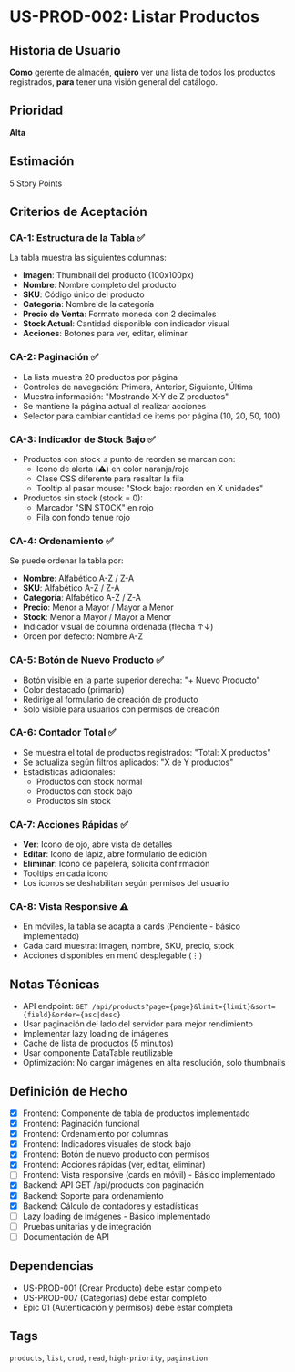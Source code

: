 # US-PROD-002: Listar Productos

## Historia de Usuario
**Como** gerente de almacén,
**quiero** ver una lista de todos los productos registrados,
**para** tener una visión general del catálogo.

## Prioridad
**Alta**

## Estimación
5 Story Points

## Criterios de Aceptación

### CA-1: Estructura de la Tabla ✅
La tabla muestra las siguientes columnas:
- **Imagen**: Thumbnail del producto (100x100px)
- **Nombre**: Nombre completo del producto
- **SKU**: Código único del producto
- **Categoría**: Nombre de la categoría
- **Precio de Venta**: Formato moneda con 2 decimales
- **Stock Actual**: Cantidad disponible con indicador visual
- **Acciones**: Botones para ver, editar, eliminar

### CA-2: Paginación ✅
- La lista muestra 20 productos por página
- Controles de navegación: Primera, Anterior, Siguiente, Última
- Muestra información: "Mostrando X-Y de Z productos"
- Se mantiene la página actual al realizar acciones
- Selector para cambiar cantidad de items por página (10, 20, 50, 100)

### CA-3: Indicador de Stock Bajo ✅
- Productos con stock ≤ punto de reorden se marcan con:
  - Icono de alerta (⚠️) en color naranja/rojo
  - Clase CSS diferente para resaltar la fila
  - Tooltip al pasar mouse: "Stock bajo: reorden en X unidades"
- Productos sin stock (stock = 0):
  - Marcador "SIN STOCK" en rojo
  - Fila con fondo tenue rojo

### CA-4: Ordenamiento ✅
Se puede ordenar la tabla por:
- **Nombre**: Alfabético A-Z / Z-A
- **SKU**: Alfabético A-Z / Z-A
- **Categoría**: Alfabético A-Z / Z-A
- **Precio**: Menor a Mayor / Mayor a Menor
- **Stock**: Menor a Mayor / Mayor a Menor
- Indicador visual de columna ordenada (flecha ↑↓)
- Orden por defecto: Nombre A-Z

### CA-5: Botón de Nuevo Producto ✅
- Botón visible en la parte superior derecha: "+ Nuevo Producto"
- Color destacado (primario)
- Redirige al formulario de creación de producto
- Solo visible para usuarios con permisos de creación

### CA-6: Contador Total ✅
- Se muestra el total de productos registrados: "Total: X productos"
- Se actualiza según filtros aplicados: "X de Y productos"
- Estadísticas adicionales:
  - Productos con stock normal
  - Productos con stock bajo
  - Productos sin stock

### CA-7: Acciones Rápidas ✅
- **Ver**: Icono de ojo, abre vista de detalles
- **Editar**: Icono de lápiz, abre formulario de edición
- **Eliminar**: Icono de papelera, solicita confirmación
- Tooltips en cada icono
- Los iconos se deshabilitan según permisos del usuario

### CA-8: Vista Responsive ⚠️
- En móviles, la tabla se adapta a cards (Pendiente - básico implementado)
- Cada card muestra: imagen, nombre, SKU, precio, stock
- Acciones disponibles en menú desplegable (⋮)

## Notas Técnicas
- API endpoint: `GET /api/products?page={page}&limit={limit}&sort={field}&order={asc|desc}`
- Usar paginación del lado del servidor para mejor rendimiento
- Implementar lazy loading de imágenes
- Cache de lista de productos (5 minutos)
- Usar componente DataTable reutilizable
- Optimización: No cargar imágenes en alta resolución, solo thumbnails

## Definición de Hecho
- [x] Frontend: Componente de tabla de productos implementado
- [x] Frontend: Paginación funcional
- [x] Frontend: Ordenamiento por columnas
- [x] Frontend: Indicadores visuales de stock bajo
- [x] Frontend: Botón de nuevo producto con permisos
- [x] Frontend: Acciones rápidas (ver, editar, eliminar)
- [ ] Frontend: Vista responsive (cards en móvil) - Básico implementado
- [x] Backend: API GET /api/products con paginación
- [x] Backend: Soporte para ordenamiento
- [x] Backend: Cálculo de contadores y estadísticas
- [ ] Lazy loading de imágenes - Básico implementado
- [ ] Pruebas unitarias y de integración
- [ ] Documentación de API

## Dependencias
- US-PROD-001 (Crear Producto) debe estar completo
- US-PROD-007 (Categorías) debe estar completo
- Epic 01 (Autenticación y permisos) debe estar completa

## Tags
`products`, `list`, `crud`, `read`, `high-priority`, `pagination`
